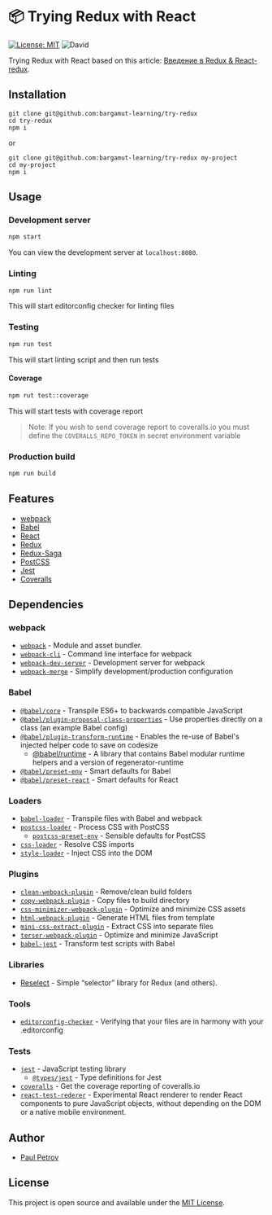 # 📦 Trying Redux with React

[![License: MIT](https://img.shields.io/badge/License-MIT-blue.svg)](https://opensource.org/licenses/MIT) ![David](https://img.shields.io/david/dev/bargamut-learning/try-redux)

Trying Redux with React based on this article: [Введение в Redux & React-redux](https://habr.com/ru/post/498860/).

## Installation

```
git clone git@github.com:bargamut-learning/try-redux
cd try-redux
npm i
```

or

```
git clone git@github.com:bargamut-learning/try-redux my-project
cd my-project
npm i
```

## Usage

### Development server

```bash
npm start
```

You can view the development server at `localhost:8080`.

### Linting

```bash
npm run lint
```

This will start editorconfig checker for linting files

### Testing

```bash
npm run test
```

This will start linting script and then run tests

#### Coverage

```bash
npm rut test::coverage
```

This will start tests with coverage report

> Note: If you wish to send coverage report to coveralls.io you must define the `COVERALLS_REPO_TOKEN` in secret environment variable

### Production build

```bash
npm run build
```

## Features

- [webpack](https://webpack.js.org/)
- [Babel](https://babeljs.io/)
- [React](https://reactjs.org/)
- [Redux](https://redux.js.org/)
- [Redux-Saga](https://redux-saga.js.org/)
- [PostCSS](https://postcss.org/)
- [Jest](https://jestjs.io)
- [Coveralls](https://coveralls.io)

## Dependencies

### webpack

- [`webpack`](https://github.com/webpack/webpack) - Module and asset bundler.
- [`webpack-cli`](https://github.com/webpack/webpack-cli) - Command line interface for webpack
- [`webpack-dev-server`](https://github.com/webpack/webpack-dev-server) - Development server for webpack
- [`webpack-merge`](https://github.com/survivejs/webpack-merge) - Simplify development/production configuration
<!-- - [`cross-env`](https://github.com/kentcdodds/cross-env) - Cross platform configuration -->

### Babel

- [`@babel/core`](https://www.npmjs.com/package/@babel/core) - Transpile ES6+ to backwards compatible JavaScript
- [`@babel/plugin-proposal-class-properties`](https://babeljs.io/docs/en/babel-plugin-proposal-class-properties) - Use properties directly on a class (an example Babel config)
- [`@babel/plugin-transform-runtime`](https://babeljs.io/docs/en/babel-plugin-transform-runtime) - Enables the re-use of Babel's injected helper code to save on codesize
  - [@babel/runtime](https://babeljs.io/docs/en/babel-runtime) - A library that contains Babel modular runtime helpers and a version of regenerator-runtime
- [`@babel/preset-env`](https://babeljs.io/docs/en/babel-preset-env) - Smart defaults for Babel
- [`@babel/preset-react`](https://babeljs.io/docs/en/babel-preset-env) - Smart defaults for React

### Loaders

- [`babel-loader`](https://webpack.js.org/loaders/babel-loader/) - Transpile files with Babel and webpack
- [`postcss-loader`](https://webpack.js.org/loaders/postcss-loader/) - Process CSS with PostCSS
  - [`postcss-preset-env`](https://www.npmjs.com/package/postcss-preset-env) - Sensible defaults for PostCSS
- [`css-loader`](https://webpack.js.org/loaders/css-loader/) - Resolve CSS imports
- [`style-loader`](https://webpack.js.org/loaders/style-loader/) - Inject CSS into the DOM

### Plugins

- [`clean-webpack-plugin`](https://github.com/johnagan/clean-webpack-plugin) - Remove/clean build folders
- [`copy-webpack-plugin`](https://github.com/webpack-contrib/copy-webpack-plugin) - Copy files to build directory
- [`css-minimizer-webpack-plugin`](https://github.com/webpack-contrib/css-minimizer-webpack-plugin) - Optimize and minimize CSS assets
- [`html-webpack-plugin`](https://github.com/jantimon/html-webpack-plugin) - Generate HTML files from template
- [`mini-css-extract-plugin`](https://github.com/webpack-contrib/mini-css-extract-plugin) - Extract CSS into separate files
- [`terser-webpack-plugin`](https://github.com/webpack-contrib/terser-webpack-plugin) - Optimize and minimize JavaScript
- [`babel-jest`](https://www.npmjs.com/package/babel-jest) - Transform test scripts with Babel

### Libraries

- [Reselect](https://www.npmjs.com/package/reselect) - Simple “selector” library for Redux (and others).

### Tools

- [`editorconfig-checker`](https://github.com/editorconfig-checker/editorconfig-checker) - Verifying that your files are in harmony with your .editorconfig

### Tests

- [`jest`](https://github.com/facebook/jest) - JavaScript testing library
  - [`@types/jest`](https://www.npmjs.com/package/@types/jest) - Type definitions for Jest
- [`coveralls`](https://github.com/nickmerwin/node-coveralls) - Get the coverage reporting of coveralls.io
- [`react-test-rederer`](https://www.npmjs.com/package/react-test-renderer) - Experimental React renderer to render React components to pure JavaScript objects, without depending on the DOM or a native mobile environment.

## Author

- [Paul Petrov](https://bargamut.ru)

## License

This project is open source and available under the [MIT License](LICENSE).
